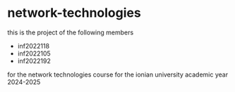 # network-technologies

this is the project of the following members

- inf2022118
- inf2022105
- inf2022192

for the network technologies course for the ionian university academic year 2024-2025
